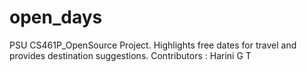 # open_days
PSU CS461P_OpenSource Project. Highlights free dates for travel and provides destination suggestions.
Contributors : Harini G T

